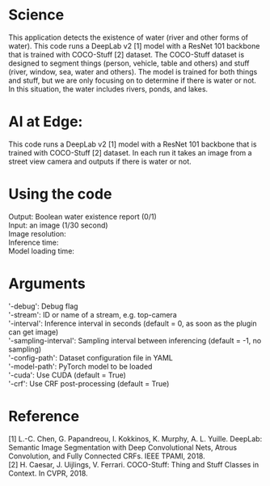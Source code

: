 # Science

This application detects the existence of water (river and other forms of water). This code runs a DeepLab v2 [1] model with a ResNet 101 backbone that is trained with COCO-Stuff [2] dataset. The COCO-Stuff dataset is designed to segment things (person, vehicle, table and others) and stuff (river, window, sea, water and others). The model is trained for both things and stuff, but we are only focusing on to determine if there is water or not. In this situation, the water includes rivers, ponds, and lakes.

# AI at Edge:
This code runs a DeepLab v2 [1] model with a ResNet 101 backbone that is trained with COCO-Stuff [2] dataset. In each run it takes an image from a street view camera and outputs if there is water or not. 

# Using the code
Output: Boolean water existence report (0/1)  
Input: an image (1/30 second)  
Image resolution:  
Inference time:  
Model loading time:  

# Arguments
   '-debug': Debug flag  
   '-stream': ID or name of a stream, e.g. top-camera  
   '-interval': Inference interval in seconds (default = 0, as soon as the plugin can get image)  
   '-sampling-interval': Sampling interval between inferencing (default = -1, no sampling)  
   '-config-path':  Dataset configuration file in YAML  
   '-model-path': PyTorch model to be loaded  
   '-cuda': Use CUDA (default = True)  
   '-crf': Use CRF post-processing (default = True)  

# Reference
[1] L.-C. Chen, G. Papandreou, I. Kokkinos, K. Murphy, A. L. Yuille. DeepLab: Semantic Image Segmentation with Deep Convolutional Nets, Atrous Convolution, and Fully Connected CRFs. IEEE TPAMI, 2018.  
[2] H. Caesar, J. Uijlings, V. Ferrari. COCO-Stuff: Thing and Stuff Classes in Context. In CVPR, 2018.
